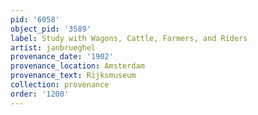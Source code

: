 ```yaml
---
pid: '6058'
object_pid: '3589'
label: Study with Wagons, Cattle, Farmers, and Riders
artist: janbrueghel
provenance_date: '1902'
provenance_location: Amsterdam
provenance_text: Rijksmuseum
collection: provenance
order: '1200'
---
```

